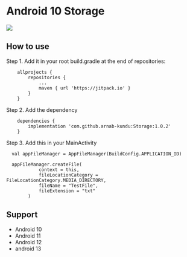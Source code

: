 # Android 10 Storage

[![](https://jitpack.io/v/arnab-kundu/Storage.svg)](https://jitpack.io/#arnab-kundu/Storage)

## How to use

Step 1. Add it in your root build.gradle at the end of repositories:
```
	allprojects {
		repositories {
			...
			maven { url 'https://jitpack.io' }
		}
	}
```
Step 2. Add the dependency
```
	dependencies {
		implementation 'com.github.arnab-kundu:Storage:1.0.2'
	}
```
Step 3. Add this in your MainActivity
```
  val appFileManager = AppFileManager(BuildConfig.APPLICATION_ID)
  
  appFileManager.createFile(
            context = this,
            fileLocationCategory = FileLocationCategory.MEDIA_DIRECTORY,
            fileName = "TestFile",
            fileExtension = "txt"
        )
```
## Support
- Android 10
- Android 11
- Android 12
- android 13
